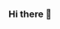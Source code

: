 ### Hi there 👋

<!--
**denermdn/denermdn** is a ✨ _special_ ✨ repository because its `README.md` (this file) appears on your GitHub profile.
![denermdn's GitHub stats](https://github-readme-stats.vercel.app/api?username=denermdn)](https://github.com/anuraghazra/github-readme-stats)

Here are some ideas to get you started:

- 🔭 I’m currently working on ...
- 🌱 I’m currently learning ...
- 👯 I’m looking to collaborate on ...
- 🤔 I’m looking for help with ...
- 💬 Ask me about ...
- 📫 How to reach me: ...
- 😄 Pronouns: ...
- ⚡ Fun fact: ...
-->
